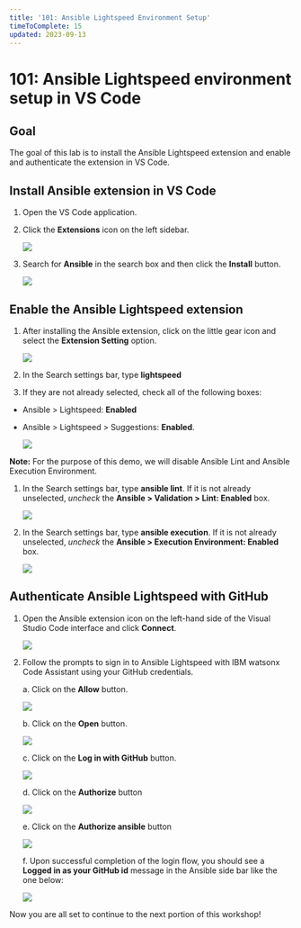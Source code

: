 ```yaml
---
title: '101: Ansible Lightspeed Environment Setup'
timeToComplete: 15
updated: 2023-09-13
---
```


# 101: Ansible Lightspeed environment setup in VS Code

## Goal

The goal of this lab is to install the Ansible Lightspeed extension and enable and authenticate the extension in VS Code. 

## Install Ansible extension in VS Code

1. Open the VS Code application.
2. Click the **Extensions** icon on the left sidebar.

    ![](./images/settings-icon.png)
3. Search for **Ansible** in the search box and then click the **Install** button.

    ![](./images/search-for-ansible.png)

## Enable the Ansible Lightspeed extension

1. After installing the Ansible extension, click on the little gear icon and select the **Extension Setting** option.

    ![](./images/gear-icon.png)
2. In the Search settings bar, type **lightspeed**
3. If they are not already selected, check all of the following boxes:
 - Ansible > Lightspeed: **Enabled**
 - Ansible > Lightspeed > Suggestions: **Enabled**.

    ![](./images/enable-lightspeed.png)

**Note:** For the purpose of this demo, we will disable Ansible Lint and Ansible Execution Environment.

1. In the Search settings bar, type **ansible lint**. If it is not already unselected, *uncheck* the **Ansible > Validation > Lint: **Enabled**** box.

    ![](./images/disable-ansible-lint.png)

2. In the Search settings bar, type **ansible execution**. If it is not already unselected, *uncheck* the **Ansible > Execution Environment: **Enabled**** box.

    ![](./images/disable-ansible-exec.png)

## Authenticate Ansible Lightspeed with GitHub

1. Open the Ansible extension icon on the left-hand side of the Visual Studio Code interface and click **Connect**.

    ![](./images/connect-ansible.png)

2. Follow the prompts to sign in to Ansible Lightspeed with IBM watsonx Code Assistant using your GitHub credentials.

    a. Click on the **Allow** button.

    ![](./images/ansible-sign-in.png)

    b. Click on the **Open** button.

    ![](./images/external-website.png)

    c. Click on the **Log in with GitHub** button.

    ![](./images/github-login.png)

    d. Click on the **Authorize** button

    ![](./images/authorize-ansible.png)

    e. Click on the **Authorize ansible** button

    ![](./images/authorize-ansible-github.png)

    f. Upon successful completion of the login flow, you should see a **Logged in as your GitHub id** message in the Ansible side bar like the one below:

    ![](./images/ansible-logged.png)
    

Now you are all set to continue to the next portion of this workshop!
